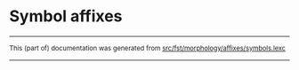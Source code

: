 
# Symbol affixes

* * *

<small>This (part of) documentation was generated from [src/fst/morphology/affixes/symbols.lexc](https://github.com/giellalt/lang-kca/blob/main/src/fst/morphology/affixes/symbols.lexc)</small>

---

